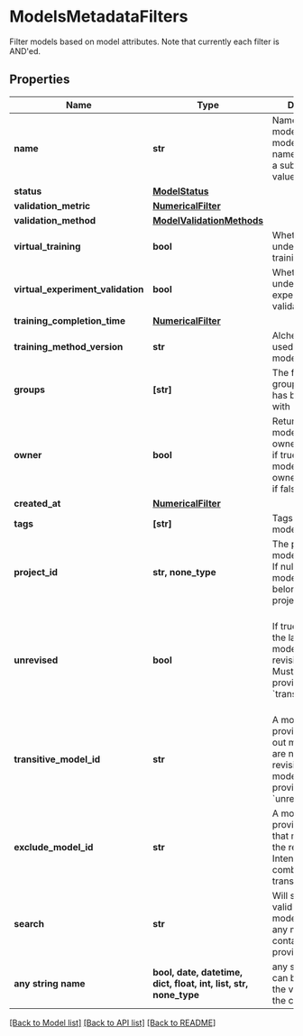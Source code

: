 # ModelsMetadataFilters

Filter models based on model attributes. Note that currently each filter is AND'ed. 

## Properties
Name | Type | Description | Notes
------------ | ------------- | ------------- | -------------
**name** | **str** | Name of the model. Will return models with names containing a subset of this value | [optional] 
**status** | [**ModelStatus**](ModelStatus.md) |  | [optional] 
**validation_metric** | [**NumericalFilter**](NumericalFilter.md) |  | [optional] 
**validation_method** | [**ModelValidationMethods**](ModelValidationMethods.md) |  | [optional] 
**virtual_training** | **bool** | Whether the model underwent virtual training or not | [optional] 
**virtual_experiment_validation** | **bool** | Whether the model underwent virtual experiment validation or not | [optional] 
**training_completion_time** | [**NumericalFilter**](NumericalFilter.md) |  | [optional] 
**training_method_version** | **str** | Alchemite version used to train the model | [optional] 
**groups** | **[str]** | The full path of groups the model has been shared with | [optional] 
**owner** | **bool** | Return only models directly owned by the user if true and only models not directly owned by the user if false. | [optional] 
**created_at** | [**NumericalFilter**](NumericalFilter.md) |  | [optional] 
**tags** | **[str]** | Tags that the model contains | [optional] 
**project_id** | **str, none_type** | The project the model belongs to. If null, will return models that do not belong to a project. | [optional] 
**unrevised** | **bool** | If true, returns only the latest visible model of each revision chain. Must not be provided with &#x60;transitiveModelId&#x60;. | [optional]  if omitted the server will use the default value of False
**transitive_model_id** | **str** | A model id. If provided, filters out models that are not a previous revision of that model. Must not be provided with &#x60;unrevised&#x60;. | [optional] 
**exclude_model_id** | **str** | A model id. If provided, excludes that model from the results. Intended for use in combination with transitiveModelId | [optional] 
**search** | **str** | Will search over all valid fields for the model and return any models that contain the provided key | [optional] 
**any string name** | **bool, date, datetime, dict, float, int, list, str, none_type** | any string name can be used but the value must be the correct type | [optional]

[[Back to Model list]](../README.md#documentation-for-models) [[Back to API list]](../README.md#documentation-for-api-endpoints) [[Back to README]](../README.md)


